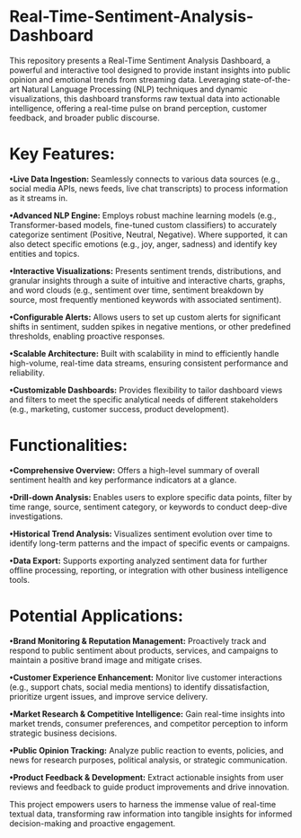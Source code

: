 # Real-Time-Sentiment-Analysis-Dashboard

This repository presents a Real-Time Sentiment Analysis Dashboard, a powerful and interactive tool designed to provide instant insights into public opinion and emotional trends from streaming data. Leveraging state-of-the-art Natural Language Processing (NLP) techniques and dynamic visualizations, this dashboard transforms raw textual data into actionable intelligence, offering a real-time pulse on brand perception, customer feedback, and broader public discourse.

# Key Features:

**•Live Data Ingestion:** Seamlessly connects to various data sources (e.g., social media APIs, news feeds, live chat transcripts) to process information as it streams in.

**•Advanced NLP Engine:** Employs robust machine learning models (e.g., Transformer-based models, fine-tuned custom classifiers) to accurately categorize sentiment (Positive, Neutral, Negative). Where supported, it can also detect specific emotions (e.g., joy, anger, sadness) and identify key entities and topics.

**•Interactive Visualizations:** Presents sentiment trends, distributions, and granular insights through a suite of intuitive and interactive charts, graphs, and word clouds (e.g., sentiment over time, sentiment breakdown by source, most frequently mentioned keywords with associated sentiment).

**•Configurable Alerts:** Allows users to set up custom alerts for significant shifts in sentiment, sudden spikes in negative mentions, or other predefined thresholds, enabling proactive responses.

**•Scalable Architecture:** Built with scalability in mind to efficiently handle high-volume, real-time data streams, ensuring consistent performance and reliability.

**•Customizable Dashboards:** Provides flexibility to tailor dashboard views and filters to meet the specific analytical needs of different stakeholders (e.g., marketing, customer success, product development).

# Functionalities:

**•Comprehensive Overview:** Offers a high-level summary of overall sentiment health and key performance indicators at a glance.

**•Drill-down Analysis:** Enables users to explore specific data points, filter by time range, source, sentiment category, or keywords to conduct deep-dive investigations.

**•Historical Trend Analysis:** Visualizes sentiment evolution over time to identify long-term patterns and the impact of specific events or campaigns.

**•Data Export:** Supports exporting analyzed sentiment data for further offline processing, reporting, or integration with other business intelligence tools.

# Potential Applications:

**•Brand Monitoring & Reputation Management:** Proactively track and respond to public sentiment about products, services, and campaigns to maintain a positive brand image and mitigate crises.

**•Customer Experience Enhancement:** Monitor live customer interactions (e.g., support chats, social media mentions) to identify dissatisfaction, prioritize urgent issues, and improve service delivery.

**•Market Research & Competitive Intelligence:** Gain real-time insights into market trends, consumer preferences, and competitor perception to inform strategic business decisions.

**•Public Opinion Tracking:** Analyze public reaction to events, policies, and news for research purposes, political analysis, or strategic communication.

**•Product Feedback & Development:** Extract actionable insights from user reviews and feedback to guide product improvements and drive innovation.


This project empowers users to harness the immense value of real-time textual data, transforming raw information into tangible insights for informed decision-making and proactive engagement.
